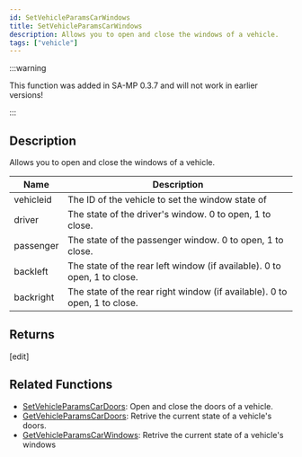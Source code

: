 ```yaml
---
id: SetVehicleParamsCarWindows
title: SetVehicleParamsCarWindows
description: Allows you to open and close the windows of a vehicle.
tags: ["vehicle"]
---
```


:::warning

This function was added in SA-MP 0.3.7 and will not work in earlier versions!

:::

## Description

Allows you to open and close the windows of a vehicle.

| Name      | Description                                                               |
| --------- | ------------------------------------------------------------------------- |
| vehicleid | The ID of the vehicle to set the window state of                          |
| driver    | The state of the driver's window. 0 to open, 1 to close.                  |
| passenger | The state of the passenger window. 0 to open, 1 to close.                 |
| backleft  | The state of the rear left window (if available). 0 to open, 1 to close.  |
| backright | The state of the rear right window (if available). 0 to open, 1 to close. |

## Returns

[edit]

## Related Functions

- [SetVehicleParamsCarDoors](SetVehicleParamsCarDoors): Open and close the doors of a vehicle.
- [GetVehicleParamsCarDoors](GetVehicleParamsCarDoors): Retrive the current state of a vehicle's doors.
- [GetVehicleParamsCarWindows](GetVehicleParamsCarWindows): Retrive the current state of a vehicle's windows
